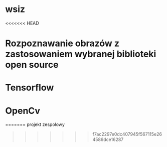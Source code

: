 # wsiz
<<<<<<< HEAD
# Rozpoznawanie obrazów z zastosowaniem wybranej biblioteki open source
# Tensorflow 
# OpenCv
=======
projekt zespołowy
>>>>>>> f7ac2297e0dc407945f567115e264586dce16287
